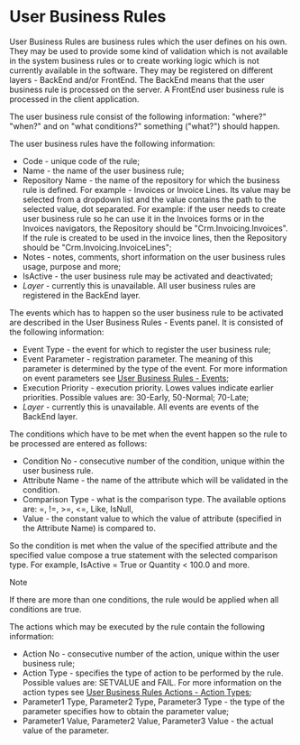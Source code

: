 
# User Business Rules

User Business Rules are business rules which the user defines on his  own. They may be used to provide some kind of validation which is not  available in the system business rules or to create working logic which  is not currently available in the software. They may be registered on  different layers - BackEnd and/or FrontEnd. The BackEnd means that the  user business rule is processed on the server. A FrontEnd user business  rule is processed in the client application.

The user business  rule consist of the following information: "where?" "when?" and on "what conditions?" something ("what?") should happen.

The user business rules have the following information:

- Code - unique code of the rule;
- Name - the name of the user business rule;
- Repository Name - the name of the repository for which the business rule is  defined. For example - Invoices or Invoice Lines. Its value may be  selected from a dropdown list and the value contains the path to the  selected value, dot separated. For example: if the user needs to create  user business rule so he can use it in the Invoices forms or in the  Invoices navigators, the Repository should be "Crm.Invoicing.Invoices".  If the rule is created to be used in the invoice lines, then the  Repository should be "Crm.Invoicing.InvoiceLines";
- Notes - notes, comments, short information on the user business rules usage, purpose and more;
- IsActive - the user business rule may be activated and deactivated;
- *Layer* - currently this is unavailable. All user business rules are registered in the BackEnd layer.

The events which has to happen so the user business rule to be activated  are described in the User Business Rules - Events panel. It is consisted of the following information:

- Event Type - the event for which to register the user business rule;
- Event Parameter - registration parameter. The meaning of this parameter is  determined by the type of the event. For more information on event  parameters see [User Business Rules - Events](../events/overview.md);
- Execution Priority - execution priority. Lowes values indicate earlier  priorities. Possible values are: 30-Early, 50-Normal; 70-Late;
- *Layer -* currently this is unavailable. All events are events of the BackEnd layer.

The conditions which have to be met when the event happen so the rule to be processed are entered as follows:

- Condition No - consecutive number of the condition, unique within the user business rule.
- Attribute Name - the name of the attribute which will be validated in the condition.
- Comparison Type - what is the comparison type. The available options are: =, !=, >=, <=, Like, IsNull,
- Value - the constant value to which the value of attribute (specified in the Attribute Name) is compared to.

So the condition is met when the value of the specified attribute and the  specified value compose a true statement with the selected comparison  type. For example, IsActive = True or Quantity < 100.0 and more. 

 

> [!NOTE] 
>
> If there are more than one conditions, the rule would be applied when all conditions are true.

The actions which may be executed by the rule contain the following information:

- Action No - consecutive number of the action, unique within the user business rule;
- Action Type - specifies the type of action to be performed by the rule.  Possible values are: SETVALUE and FAIL. For more information on the  action types see [User Business Rules Actions - Action Types](../ActionTypes/overview.md);
- Parameter1 Type, Parameter2 Type, Parameter3 Type - the type of the parameter specifies how to obtain the parameter value; 
- Parameter1 Value, Parameter2 Value, Parameter3 Value - the actual value of the parameter.
